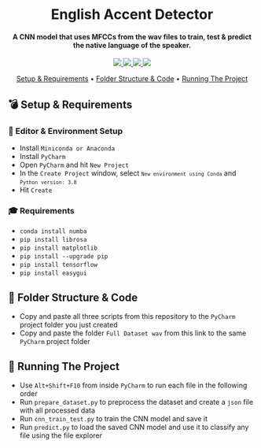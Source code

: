 <h1 align="center">
  English Accent Detector
  <br>
</h1>

<h4 align="center"> A CNN model that uses MFCCs from the wav files to train, test & predict the native language of the speaker. </h4>

<p align="center">
  <a href="https://www.python.org/">
    <img src="https://img.shields.io/badge/Python-Language-informational?style=flat&logo=python&logoColor=blue&color=blueviolet">
  </a>
  <a href="https://www.tensorflow.org/install">
    <img src="https://img.shields.io/badge/Tensorflow-Library-informational?style=flat&logo=tensorflow&logoColor=blue&color=blueviolet">
  </a>
  <a href="https://www.microsoft.com/en-au/software-download/windows10">
    <img src="https://img.shields.io/badge/Windows-OS-informational?style=flat&logo=windows&logoColor=green&color=orange">
  </a>
  <a href="https://www.jetbrains.com/pycharm/">
    <img src="https://img.shields.io/badge/PyCharm-Editor-informational?style=flat&logo=pycharm&logoColor=yellow&color=red">
  </a>
</p>

<p align="center">
  <a href="#bomb-Setup--Requirements">Setup & Requirements</a> •
  <a href="#scroll-Folder-Structure--Code">Folder Structure & Code</a> •
  <a href="#star2-Running-The-Project">Running The Project</a>
</p>

## :bomb: Setup & Requirements

### :space_invader: Editor & Environment Setup
* Install <code>Miniconda or Anaconda</code>
* Install <code>PyCharm</code>
* Open <code>PyCharm</code> and hit <code>New Project</code>
* In the <code>Create Project</code> window, select <code>`New environment using Conda`</code> and <code>`Python version: 3.8`</code>
* Hit <code>Create</code>

### :mortar_board: Requirements
* <code>conda install numba</code>
* <code>pip install librosa</code>
* <code>pip install matplotlib</code>
* <code>pip install --upgrade pip</code>
* <code>pip install tensorflow</code>
* <code>pip install easygui</code>

## :scroll: Folder Structure & Code
* Copy and paste all three scripts from this repository to the <code>PyCharm</code> project folder you just created
* Copy and paste the folder <code>Full Dataset wav</code> from this link to the same <code>PyCharm</code> project folder

## :star2: Running The Project
* Use <code>Alt+Shift+F10</code> from inside <code>PyCharm</code> to run each file in the following order
* Run <code>prepare_dataset.py</code> to preprocess the dataset and create a <code>json</code> file with all processed data
* Run <code>cnn_train_test.py</code> to train the CNN model and save it
* Run <code>predict.py</code> to load the saved CNN model and use it to classify any file using the file explorer
